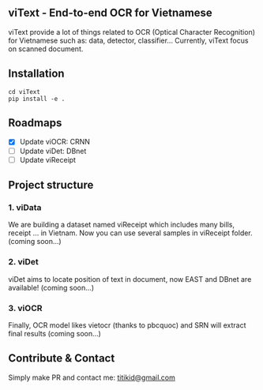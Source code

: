 ## viText - End-to-end OCR for Vietnamese
viText provide a lot of things related to OCR (Optical Character Recognition) for Vietnamese such as: data, detector, classifier...
Currently, viText focus on scanned document.


## Installation
```
cd viText
pip install -e .
```

## Roadmaps
- [x] Update viOCR: CRNN
- [ ] Update viDet: DBnet
- [ ] Update viReceipt

## Project structure
### 1. viData
We are building a dataset named viReceipt which includes many bills, receipt ... in Vietnam. Now you can use several samples in viReceipt folder.
(coming soon...)

### 2. viDet
viDet aims to locate position of text in document, now EAST and DBnet are available!
(coming soon...)

### 3. viOCR
Finally, OCR model likes vietocr (thanks to pbcquoc) and SRN will extract final results 
(coming soon...)


## Contribute & Contact
Simply make PR and contact me: titikid@gmail.com
